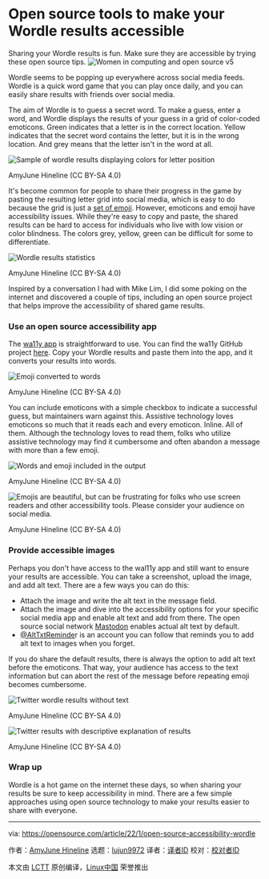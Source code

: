 [#]: subject: "Open source tools to make your Wordle results accessible"
[#]: via: "https://opensource.com/article/22/1/open-source-accessibility-wordle"
[#]: author: "AmyJune Hineline https://opensource.com/users/amyjune"
[#]: collector: "lujun9972"
[#]: translator: " "
[#]: reviewer: " "
[#]: publisher: " "
[#]: url: " "

Open source tools to make your Wordle results accessible
======
Sharing your Wordle results is fun. Make sure they are accessible by
trying these open source tips.
![Women in computing and open source v5][1]

Wordle seems to be popping up everywhere across social media feeds. Wordle is a quick word game that you can play once daily, and you can easily share results with friends over social media.

The aim of Wordle is to guess a secret word. To make a guess, enter a word, and Wordle displays the results of your guess in a grid of color-coded emoticons. Green indicates that a letter is in the correct location. Yellow indicates that the secret word contains the letter, but it is in the wrong location. And grey means that the letter isn't in the word at all.

![Sample of wordle results displaying colors for letter position][2]

AmyJune Hineline (CC BY-SA 4.0)

It's become common for people to share their progress in the game by pasting the resulting letter grid into social media, which is easy to do because the grid is just a [set of emoji][3]. However, emoticons and emoji have accessibility issues. While they're easy to copy and paste, the shared results can be hard to access for individuals who live with low vision or color blindness. The colors grey, yellow, green can be difficult for some to differentiate.

![Wordle results statistics][4]

AmyJune Hineline (CC BY-SA 4.0)

Inspired by a conversation I had with Mike Lim, I did some poking on the internet and discovered a couple of tips, including an open source project that helps improve the accessibility of shared game results.

### Use an open source accessibility app

The [wa11y app][5] is straightforward to use. You can find the wa11y GitHub project [here][6]. Copy your Wordle results and paste them into the app, and it converts your results into words.

![Emoji converted to words][7]

AmyJune Hineline (CC BY-SA 4.0)

You can include emoticons with a simple checkbox to indicate a successful guess, but maintainers warn against this. Assistive technology loves emoticons so much that it reads each and every emoticon. Inline. All of them. Although the technology loves to read them, folks who utilize assistive technology may find it cumbersome and often abandon a message with more than a few emoji.

![Words and emoji included in the output][8]

AmyJune Hineline (CC BY-SA 4.0)

![Emojis are beautiful, but can be frustrating for folks who use screen readers and other accessibility tools. Please consider your audience on social media.][9]

AmyJune Hineline (CC BY-SA 4.0)

### Provide accessible images

Perhaps you don't have access to the wal11y app and still want to ensure your results are accessible. You can take a screenshot, upload the image, and add alt text. There are a few ways you can do this:

  * Attach the image and write the alt text in the message field.
  * Attach the image and dive into the accessibility options for your specific social media app and enable alt text and add from there. The open source social network [Mastodon][10] enables actual alt text by default.
  * [@AltTxtReminde][11]r is an account you can follow that reminds you to add alt text to images when you forget.



If you do share the default results, there is always the option to add alt text before the emoticons. That way, your audience has access to the text information but can abort the rest of the message before repeating emoji becomes cumbersome.

![Twitter wordle results without text][12]

AmyJune Hineline (CC BY-SA 4.0)

![Twitter results with descriptive explanation of results][13]

AmyJune Hineline (CC BY-SA 4.0)

### Wrap up

Wordle is a hot game on the internet these days, so when sharing your results be sure to keep accessibility in mind. There are a few simple approaches using open source technology to make your results easier to share with everyone.

--------------------------------------------------------------------------------

via: https://opensource.com/article/22/1/open-source-accessibility-wordle

作者：[AmyJune Hineline][a]
选题：[lujun9972][b]
译者：[译者ID](https://github.com/译者ID)
校对：[校对者ID](https://github.com/校对者ID)

本文由 [LCTT](https://github.com/LCTT/TranslateProject) 原创编译，[Linux中国](https://linux.cn/) 荣誉推出

[a]: https://opensource.com/users/amyjune
[b]: https://github.com/lujun9972
[1]: https://opensource.com/sites/default/files/styles/image-full-size/public/lead-images/OSDC_women_computing_5.png?itok=YHpNs_ss (Women in computing and open source v5)
[2]: https://opensource.com/sites/default/files/apple.png
[3]: https://opensource.com/article/19/10/how-type-emoji-linux
[4]: https://opensource.com/sites/default/files/statistics.png
[5]: http://wa11y.co/
[6]: https://github.com/cariad/wa11y.co
[7]: https://opensource.com/sites/default/files/do-not-include-emoji.png
[8]: https://opensource.com/sites/default/files/include-emoji.png
[9]: https://opensource.com/sites/default/files/wa11y_0.png
[10]: https://opensource.com/article/17/4/guide-to-mastodon
[11]: https://twitter.com/alttxtreminder
[12]: https://opensource.com/sites/default/files/twitter.png
[13]: https://opensource.com/sites/default/files/twitter-with-ords.png
